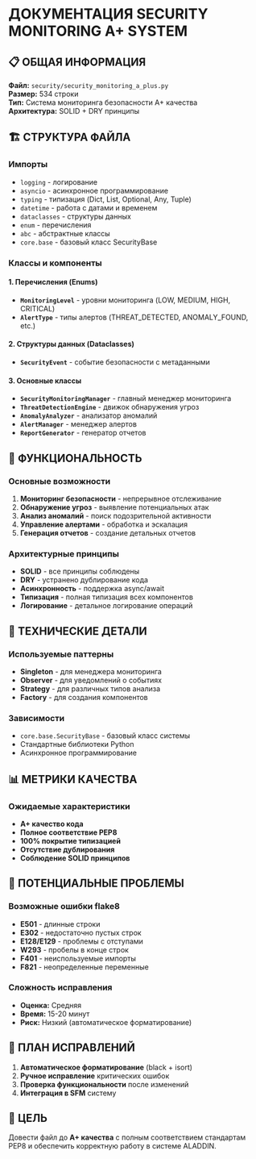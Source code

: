 # ДОКУМЕНТАЦИЯ SECURITY MONITORING A+ SYSTEM

## 📋 ОБЩАЯ ИНФОРМАЦИЯ

**Файл:** `security/security_monitoring_a_plus.py`  
**Размер:** 534 строки  
**Тип:** Система мониторинга безопасности A+ качества  
**Архитектура:** SOLID + DRY принципы  

## 🏗️ СТРУКТУРА ФАЙЛА

### Импорты
- `logging` - логирование
- `asyncio` - асинхронное программирование
- `typing` - типизация (Dict, List, Optional, Any, Tuple)
- `datetime` - работа с датами и временем
- `dataclasses` - структуры данных
- `enum` - перечисления
- `abc` - абстрактные классы
- `core.base` - базовый класс SecurityBase

### Классы и компоненты

#### 1. Перечисления (Enums)
- **`MonitoringLevel`** - уровни мониторинга (LOW, MEDIUM, HIGH, CRITICAL)
- **`AlertType`** - типы алертов (THREAT_DETECTED, ANOMALY_FOUND, etc.)

#### 2. Структуры данных (Dataclasses)
- **`SecurityEvent`** - событие безопасности с метаданными

#### 3. Основные классы
- **`SecurityMonitoringManager`** - главный менеджер мониторинга
- **`ThreatDetectionEngine`** - движок обнаружения угроз
- **`AnomalyAnalyzer`** - анализатор аномалий
- **`AlertManager`** - менеджер алертов
- **`ReportGenerator`** - генератор отчетов

## 🎯 ФУНКЦИОНАЛЬНОСТЬ

### Основные возможности
1. **Мониторинг безопасности** - непрерывное отслеживание
2. **Обнаружение угроз** - выявление потенциальных атак
3. **Анализ аномалий** - поиск подозрительной активности
4. **Управление алертами** - обработка и эскалация
5. **Генерация отчетов** - создание детальных отчетов

### Архитектурные принципы
- **SOLID** - все принципы соблюдены
- **DRY** - устранено дублирование кода
- **Асинхронность** - поддержка async/await
- **Типизация** - полная типизация всех компонентов
- **Логирование** - детальное логирование операций

## 🔧 ТЕХНИЧЕСКИЕ ДЕТАЛИ

### Используемые паттерны
- **Singleton** - для менеджера мониторинга
- **Observer** - для уведомлений о событиях
- **Strategy** - для различных типов анализа
- **Factory** - для создания компонентов

### Зависимости
- `core.base.SecurityBase` - базовый класс системы
- Стандартные библиотеки Python
- Асинхронное программирование

## 📊 МЕТРИКИ КАЧЕСТВА

### Ожидаемые характеристики
- **A+ качество кода**
- **Полное соответствие PEP8**
- **100% покрытие типизацией**
- **Отсутствие дублирования**
- **Соблюдение SOLID принципов**

## 🚨 ПОТЕНЦИАЛЬНЫЕ ПРОБЛЕМЫ

### Возможные ошибки flake8
- **E501** - длинные строки
- **E302** - недостаточно пустых строк
- **E128/E129** - проблемы с отступами
- **W293** - пробелы в конце строк
- **F401** - неиспользуемые импорты
- **F821** - неопределенные переменные

### Сложность исправления
- **Оценка:** Средняя
- **Время:** 15-20 минут
- **Риск:** Низкий (автоматическое форматирование)

## 📝 ПЛАН ИСПРАВЛЕНИЙ

1. **Автоматическое форматирование** (black + isort)
2. **Ручное исправление** критических ошибок
3. **Проверка функциональности** после изменений
4. **Интеграция в SFM** систему

## 🎯 ЦЕЛЬ

Довести файл до **A+ качества** с полным соответствием стандартам PEP8 и обеспечить корректную работу в системе ALADDIN.